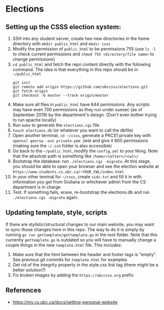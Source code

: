 # Elections

## Setting up the CSSS election system:

1. SSH into any student server, create two new directories in the home directory with `mkdir public_html` and `mkdir csss`
2. Modify the permission of `public_html` to be permissions 755 (use `ls -l` to check current permissions and `chmod 755 <directory/file name>` to change permissions)
3. `cd public_html` and fetch the repo content directly with the following command. The idea is that everything in this repo should be in `~/public_html`
    ```
    git init
    git remote add origin https://github.com/ubccsss/elections.git
    git fetch origin
    git checkout -b master --track origin/master
    ```
4.  Make sure all files in `public_html` have 644 permissions. Any scripts may have even 700 permissions as they run under suexec (as of September 2019) by the department's deisgn. (Don't even bother trying to run apache locally)
5. Run `make` to generate the `elections.cgi` file
6. `touch elections.db` (or whatever you want to call the dbfile)
7. Open another terminal, `cd ~/csss`, generate a PKCS1 private key with `openssl genrsa -out private.pem 2048` and give it 600 permissions (making sure the `~/.ssh` folder is also accessible)
8. Go back to the `~/public_html`, modify the `config.yml` to your liking. Note that the absolute path is something like `/home/<letter>/<cwl>/`
9. Bootstrap the database: run `./elections.cgi -migrate`. At this stage, you should be able to open your browser and see the election website at `https://www.students.cs.ubc.ca/~YOUR_CWL/index.html`
10. In your other teminal for `~/csss`, create `sids.txt` and fill it in with information you get from Giuliana or whichever admin from the CS department is in charge 
11.  Test. If something fails, erase, re-bootstrap the elections.db and run `./elections.cgi -migrate` again.

## Updating template, style, scripts
If there are stylistic/structural changes to our main website, you may want to sync those changes here in this repo. The way to do it is simply by running `go run gettemplate/gettemplate.go` in the root folder. Note that this currently `gettemplate.go` is outdated so you will have to manually change a couple things in the new `template.html` file. This includes:
1. Make sure that the html between the header and footer tags is "empty". See previous git commits for `template.html` for examples
2. Get rid of the integrity property in the style.css link tag (there might be a better solution?)
3. Fix broken images by adding the `https://ubccsss.org` prefix


## References
- https://my.cs.ubc.ca/docs/setting-personal-website